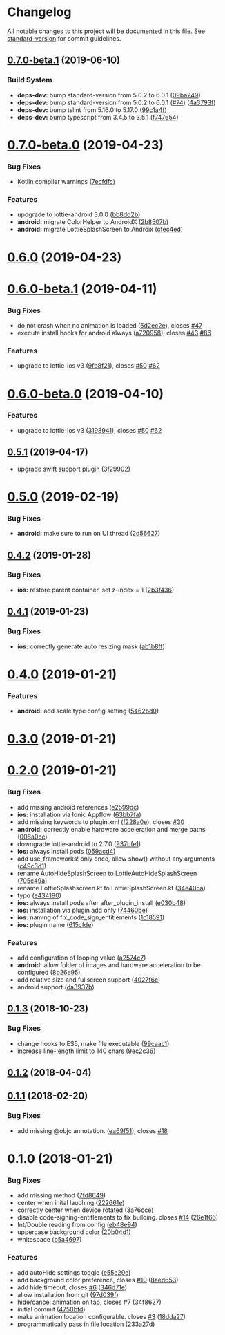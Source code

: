 # Changelog

All notable changes to this project will be documented in this file. See [standard-version](https://github.com/conventional-changelog/standard-version) for commit guidelines.

## [0.7.0-beta.1](https://github.com/timbru31/cordova-plugin-lottie-splashscreen/compare/v0.7.0-beta.0...v0.7.0-beta.1) (2019-06-10)

### Build System

-   **deps-dev:** bump standard-version from 5.0.2 to 6.0.1 ([09ba249](https://github.com/timbru31/cordova-plugin-lottie-splashscreen/commit/09ba249))
-   **deps-dev:** bump standard-version from 5.0.2 to 6.0.1 ([#74](https://github.com/timbru31/cordova-plugin-lottie-splashscreen/issues/74)) ([4a3793f](https://github.com/timbru31/cordova-plugin-lottie-splashscreen/commit/4a3793f))
-   **deps-dev:** bump tslint from 5.16.0 to 5.17.0 ([99c1a4f](https://github.com/timbru31/cordova-plugin-lottie-splashscreen/commit/99c1a4f))
-   **deps-dev:** bump typescript from 3.4.5 to 3.5.1 ([f747654](https://github.com/timbru31/cordova-plugin-lottie-splashscreen/commit/f747654))

# [0.7.0-beta.0](https://github.com/timbru31/cordova-plugin-lottie-splashscreen/compare/v0.6.0...v0.7.0-beta.0) (2019-04-23)

### Bug Fixes

-   Kotlin compiler warnings ([7ecfdfc](https://github.com/timbru31/cordova-plugin-lottie-splashscreen/commit/7ecfdfc))

### Features

-   updgrade to lottie-android 3.0.0 ([bb8dd2b](https://github.com/timbru31/cordova-plugin-lottie-splashscreen/commit/bb8dd2b))
-   **android:** migrate ColorHelper to AndroidX ([2b8507b](https://github.com/timbru31/cordova-plugin-lottie-splashscreen/commit/2b8507b))
-   **android:** migrate LottieSplashScreen to Androix ([cfec4ed](https://github.com/timbru31/cordova-plugin-lottie-splashscreen/commit/cfec4ed))

# [0.6.0](https://github.com/timbru31/cordova-plugin-lottie-splashscreen/compare/v0.5.1...v0.6.0) (2019-04-23)

# [0.6.0-beta.1](https://github.com/timbru31/cordova-plugin-lottie-splashscreen/compare/v0.5.0...v0.6.0-beta.1) (2019-04-11)

### Bug Fixes

-   do not crash when no animation is loaded ([5d2ec2e](https://github.com/timbru31/cordova-plugin-lottie-splashscreen/commit/5d2ec2e)), closes [#47](https://github.com/timbru31/cordova-plugin-lottie-splashscreen/issues/47)
-   execute install hooks for android always ([a720958](https://github.com/timbru31/cordova-plugin-lottie-splashscreen/commit/a720958)), closes [#43](https://github.com/timbru31/cordova-plugin-lottie-splashscreen/issues/43) [#86](https://github.com/timbru31/cordova-plugin-lottie-splashscreen/issues/86)

### Features

-   upgrade to lottie-ios v3 ([9fb8f21](https://github.com/timbru31/cordova-plugin-lottie-splashscreen/commit/9fb8f21)), closes [#50](https://github.com/timbru31/cordova-plugin-lottie-splashscreen/issues/50) [#62](https://github.com/timbru31/cordova-plugin-lottie-splashscreen/issues/62)

# [0.6.0-beta.0](https://github.com/timbru31/cordova-plugin-lottie-splashscreen/compare/v0.5.0...v0.6.0-beta.0) (2019-04-10)

### Features

-   upgrade to lottie-ios v3 ([3198941](https://github.com/timbru31/cordova-plugin-lottie-splashscreen/commit/3198941)), closes [#50](https://github.com/timbru31/cordova-plugin-lottie-splashscreen/issues/50) [#62](https://github.com/timbru31/cordova-plugin-lottie-splashscreen/issues/62)

## [0.5.1](https://github.com/timbru31/cordova-plugin-lottie-splashscreen/compare/v0.5.0...v0.5.1) (2019-04-17)

-   upgrade swift support plugin ([3f29902](https://github.com/timbru31/cordova-plugin-lottie-splashscreen/commit/3f29902))

<a name="0.5.0"></a>

# [0.5.0](https://github.com/timbru31/cordova-plugin-lottie-splashscreen/compare/v0.4.2...v0.5.0) (2019-02-19)

### Bug Fixes

-   **android:** make sure to run on UI thread ([2d56627](https://github.com/timbru31/cordova-plugin-lottie-splashscreen/commit/2d56627))

<a name="0.4.2"></a>

## [0.4.2](https://github.com/timbru31/cordova-plugin-lottie-splashscreen/compare/v0.4.1...v0.4.2) (2019-01-28)

### Bug Fixes

-   **ios:** restore parent container, set z-index = 1 ([2b3f436](https://github.com/timbru31/cordova-plugin-lottie-splashscreen/commit/2b3f436))

<a name="0.4.1"></a>

## [0.4.1](https://github.com/timbru31/cordova-plugin-lottie-splashscreen/compare/v0.4.0...v0.4.1) (2019-01-23)

### Bug Fixes

-   **ios:** correctly generate auto resizing mask ([ab1b8ff](https://github.com/timbru31/cordova-plugin-lottie-splashscreen/commit/ab1b8ff))

<a name="0.4.0"></a>

# [0.4.0](https://github.com/timbru31/cordova-plugin-lottie-splashscreen/compare/v0.3.0...v0.4.0) (2019-01-21)

### Features

-   **android:** add scale type config setting ([5462bd0](https://github.com/timbru31/cordova-plugin-lottie-splashscreen/commit/5462bd0))

<a name="0.3.0"></a>

# [0.3.0](https://github.com/timbru31/cordova-plugin-lottie-splashscreen/compare/v0.2.0...v0.3.0) (2019-01-21)

<a name="0.2.0"></a>

# [0.2.0](https://github.com/timbru31/cordova-plugin-lottie-splashscreen/compare/v0.1.3...v0.2.0) (2019-01-21)

### Bug Fixes

-   add missing android references ([e2599dc](https://github.com/timbru31/cordova-plugin-lottie-splashscreen/commit/e2599dc))
-   **ios:** installation via Ionic Appflow ([63bb7fa](https://github.com/timbru31/cordova-plugin-lottie-splashscreen/commit/63bb7fa))
-   add missing keywords to plugin.xml ([f228a0e](https://github.com/timbru31/cordova-plugin-lottie-splashscreen/commit/f228a0e)), closes [#30](https://github.com/timbru31/cordova-plugin-lottie-splashscreen/issues/30)
-   **android:** correctly enable hardware acceleration and merge paths ([008a0cc](https://github.com/timbru31/cordova-plugin-lottie-splashscreen/commit/008a0cc))
-   downgrade lottie-android to 2.7.0 ([937bfe1](https://github.com/timbru31/cordova-plugin-lottie-splashscreen/commit/937bfe1))
-   **ios:** always install pods ([059acd4](https://github.com/timbru31/cordova-plugin-lottie-splashscreen/commit/059acd4))
-   add use_frameworks! only once, allow show() without any arguments ([c49c3d1](https://github.com/timbru31/cordova-plugin-lottie-splashscreen/commit/c49c3d1))
-   rename AutoHideSplashScreen to LottieAutoHideSplashScreen ([705c49a](https://github.com/timbru31/cordova-plugin-lottie-splashscreen/commit/705c49a))
-   rename LottieSplashscreen.kt to LottieSplashScreen.kt ([34e405a](https://github.com/timbru31/cordova-plugin-lottie-splashscreen/commit/34e405a))
-   typo ([e434190](https://github.com/timbru31/cordova-plugin-lottie-splashscreen/commit/e434190))
-   **ios:** always install pods after after_plugin_install ([e030b48](https://github.com/timbru31/cordova-plugin-lottie-splashscreen/commit/e030b48))
-   **ios:** installation via plugin add only ([74460be](https://github.com/timbru31/cordova-plugin-lottie-splashscreen/commit/74460be))
-   **ios:** naming of fix_code_sign_entitlements ([1c18591](https://github.com/timbru31/cordova-plugin-lottie-splashscreen/commit/1c18591))
-   **ios:** plugin name ([615cfde](https://github.com/timbru31/cordova-plugin-lottie-splashscreen/commit/615cfde))

### Features

-   add configuration of looping value ([a2574c7](https://github.com/timbru31/cordova-plugin-lottie-splashscreen/commit/a2574c7))
-   **android:** allow folder of images and hardware acceleration to be configured ([8b26e95](https://github.com/timbru31/cordova-plugin-lottie-splashscreen/commit/8b26e95))
-   add relative size and fullscreen support ([4027f6c](https://github.com/timbru31/cordova-plugin-lottie-splashscreen/commit/4027f6c))
-   android support ([da3937b](https://github.com/timbru31/cordova-plugin-lottie-splashscreen/commit/da3937b))

<a name="0.1.3"></a>

## [0.1.3](https://github.com/timbru31/cordova-plugin-lottie-splashscreen/compare/v0.1.2...v0.1.3) (2018-10-23)

### Bug Fixes

-   change hooks to ES5, make file executable ([99caac1](https://github.com/timbru31/cordova-plugin-lottie-splashscreen/commit/99caac1))
-   increase line-length limit to 140 chars ([9ec2c36](https://github.com/timbru31/cordova-plugin-lottie-splashscreen/commit/9ec2c36))

<a name="0.1.2"></a>

## [0.1.2](https://github.com/timbru31/cordova-plugin-lottie-splashscreen/compare/v0.1.1...v0.1.2) (2018-04-04)

<a name="0.1.1"></a>

## [0.1.1](https://github.com/timbru31/cordova-plugin-lottie-splashscreen/compare/v0.1.0...v0.1.1) (2018-02-20)

### Bug Fixes

-   add missing @objc annotation. ([ea69f51](https://github.com/timbru31/cordova-plugin-lottie-splashscreen/commit/ea69f51)), closes [#18](https:/github.com/timbru31//cordova-plugin-lottie-splashscreen/issues/18)

<a name="0.1.0"></a>

# 0.1.0 (2018-01-21)

### Bug Fixes

-   add missing method ([7fd8649](https://github.com/timbru31/cordova-plugin-lottie-splashscreen/commit/7fd8649))
-   center when inital lauching ([222661e](https://github.com/timbru31/cordova-plugin-lottie-splashscreen/commit/222661e))
-   correctly center when device rotated ([3a76cce](https://github.com/timbru31/cordova-plugin-lottie-splashscreen/commit/3a76cce))
-   disable code-signing-entitlements to fix building. closes [#14](https://github.com/timbru31/cordova-plugin-lottie-splashscreen/issues/14) ([26e1f66](https://github.com/timbru31/cordova-plugin-lottie-splashscreen/commit/26e1f66))
-   Int/Double reading from config ([eb48e94](https://github.com/timbru31/cordova-plugin-lottie-splashscreen/commit/eb48e94))
-   uppercase background color ([20b04d1](https://github.com/timbru31/cordova-plugin-lottie-splashscreen/commit/20b04d1))
-   whitespace ([b5a4697](https://github.com/timbru31/cordova-plugin-lottie-splashscreen/commit/b5a4697))

### Features

-   add autoHide settings toggle ([e55e29e](https://github.com/timbru31/cordova-plugin-lottie-splashscreen/commit/e55e29e))
-   add background color preference, closes [#10](https://github.com/timbru31/cordova-plugin-lottie-splashscreen/issues/10) ([8aed653](https:/github.com/timbru31//cordova-plugin-lottie-splashscreen/commit/8aed653))
-   add hide timeout, closes [#6](https://github.com/timbru31/cordova-plugin-lottie-splashscreen/issues/6) ([346d71e](https:/github.com/timbru31//cordova-plugin-lottie-splashscreen/commit/346d71e))
-   allow installation from git ([97d039f](https://github.com/timbru31/cordova-plugin-lottie-splashscreen/commit/97d039f))
-   hide/cancel animation on tap, closes [#7](https://github.com/timbru31/cordova-plugin-lottie-splashscreen/issues/7) ([34f8627](https:/github.com/timbru31//cordova-plugin-lottie-splashscreen/commit/34f8627))
-   initial commit ([4750bfd](https://github.com/timbru31/cordova-plugin-lottie-splashscreen/commit/4750bfd))
-   make animation location configurable. closes [#3](https://github.com/timbru31/cordova-plugin-lottie-splashscreen/issues/3) ([18dda27](https:/github.com/timbru31//cordova-plugin-lottie-splashscreen/commit/18dda27))
-   programmatically pass in file location ([233a27d](https://github.com/timbru31/cordova-plugin-lottie-splashscreen/commit/233a27d))
